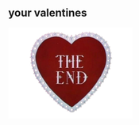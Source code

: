 your valentines
---

<!-- <form onSubmit="return redirectPg();">
  <input id="userID" type="text" maxlength="3" />
  <input type="submit" class="submit" value="SUBMIT" />  
  <!-- <input onclick="return findProject()" type="submit" value="Go"/> 
</form> -->

<!-- <script>
  function redirectPg(){
    var response = document.getElementById('userID').value;
    if (response == "hi"){
      location.href = 'https://jessmiro.github.io/resources.html';
    }
    else {
      location.href = 'https://jessmiro.github.io/about-me.html';
    }
    return false;
    // document.location = '/' + document.getElementById('userId').value();
  }
</script> -->
<a href="https://jessmiro.github.io/daniela.html">
    <img src="hearttttttt.png" alt="Clickable Image">
</a>
